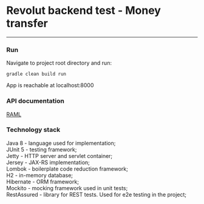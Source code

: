 # Revolut backend test - Money transfer
***
### Run
Navigate to project root directory and run:
```
gradle clean build run
```
App is reachable at localhost:8000
### API documentation
[RAML](./src/main/raml/)

### Technology stack
Java 8 - language used for implementation;  
JUnit 5 - testing framework;  
Jetty - HTTP server and servlet container;  
Jersey - JAX-RS implementation;  
Lombok - boilerplate code reduction framework;  
H2 - in-memory database;  
Hibernate - ORM framework;  
Mockito - mocking framework used in unit tests;  
RestAssured - library for REST tests. Used for e2e testing in the project;  
